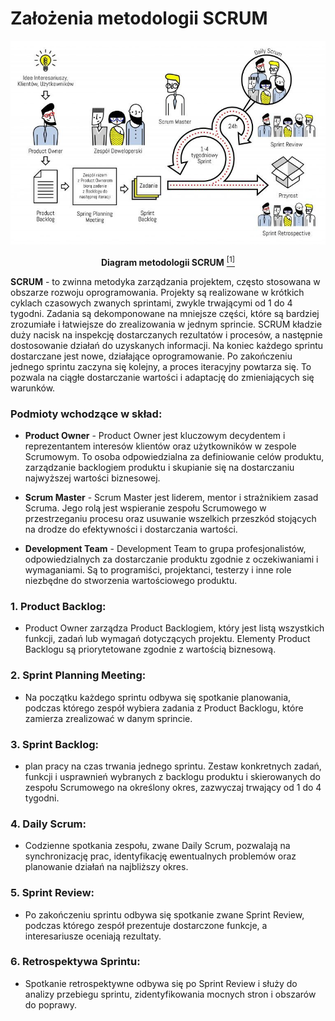 # Założenia metodologii SCRUM 

<p align="center"><img src="scrum.jpg" style="max-height: 352px;"/></p>

<p align="center">
  <b>Diagram metodologii SCRUM</b> <a href="https://agile247.pl/scrum/"><sup>[1]</sup></a>
</p>

**SCRUM** - to zwinna metodyka zarządzania projektem, często stosowana w obszarze rozwoju oprogramowania. Projekty są realizowane w krótkich cyklach czasowych zwanych sprintami, zwykle trwającymi od 1 do 4 tygodni. Zadania są dekomponowane na mniejsze części, które są bardziej zrozumiałe i łatwiejsze do zrealizowania w jednym sprincie. SCRUM kładzie duży nacisk na inspekcję dostarczanych rezultatów i procesów, a następnie dostosowanie działań do uzyskanych informacji. Na koniec każdego sprintu dostarczane jest nowe, działające oprogramowanie. Po zakończeniu jednego sprintu zaczyna się kolejny, a proces iteracyjny powtarza się. To pozwala na ciągłe dostarczanie wartości i adaptację do zmieniających się warunków.

### Podmioty wchodzące w skład:

- **Product Owner** - Product Owner jest kluczowym decydentem i reprezentantem interesów klientów oraz użytkowników w zespole Scrumowym. To osoba odpowiedzialna za definiowanie celów produktu, zarządzanie backlogiem produktu i skupianie się na dostarczaniu najwyższej wartości biznesowej.

- **Scrum Master** - Scrum Master jest liderem, mentor i strażnikiem zasad Scruma. Jego rolą jest wspieranie zespołu Scrumowego w przestrzeganiu procesu oraz usuwanie wszelkich przeszkód stojących na drodze do efektywności i dostarczania wartości.

- **Development Team** - Development Team to grupa profesjonalistów, odpowiedzialnych za dostarczanie produktu zgodnie z oczekiwaniami i wymaganiami. Są to programiści, projektanci, testerzy i inne role niezbędne do stworzenia wartościowego produktu.


### 1. **Product Backlog:**

- Product Owner zarządza Product Backlogiem, który jest listą wszystkich funkcji, zadań lub wymagań dotyczących projektu. Elementy Product Backlogu są priorytetowane zgodnie z wartością biznesową.

### 2. **Sprint Planning Meeting:**

- Na początku każdego sprintu odbywa się spotkanie planowania, podczas którego zespół wybiera zadania z Product Backlogu, które zamierza zrealizować w danym sprincie.

### 3. **Sprint Backlog**:
-  plan pracy na czas trwania jednego sprintu. Zestaw konkretnych zadań, funkcji i usprawnień wybranych z backlogu produktu i skierowanych do zespołu Scrumowego na określony okres, zazwyczaj trwający od 1 do 4 tygodni.

### 4. **Daily Scrum:**

- Codzienne spotkania zespołu, zwane Daily Scrum, pozwalają na synchronizację prac, identyfikację ewentualnych problemów oraz planowanie działań na najbliższy okres.

### 5. **Sprint Review:**

- Po zakończeniu sprintu odbywa się spotkanie zwane Sprint Review, podczas którego zespół prezentuje dostarczone funkcje, a interesariusze oceniają rezultaty.

### 6. **Retrospektywa Sprintu:**

- Spotkanie retrospektywne odbywa się po Sprint Review i służy do analizy przebiegu sprintu, zidentyfikowania mocnych stron i obszarów do poprawy.



